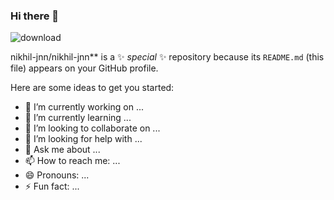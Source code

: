 ### Hi there 👋

![download](https://user-images.githubusercontent.com/83585688/130226056-a93b0557-4611-4ba3-98af-864313f89039.gif)


nikhil-jnn/nikhil-jnn** is a ✨ _special_ ✨ repository because its `README.md` (this file) appears on your GitHub profile.

Here are some ideas to get you started:

- 🔭 I’m currently working on ...
- 🌱 I’m currently learning ...
- 👯 I’m looking to collaborate on ...
- 🤔 I’m looking for help with ...
- 💬 Ask me about ...
- 📫 How to reach me: ...
- 😄 Pronouns: ...
- ⚡ Fun fact: ...



